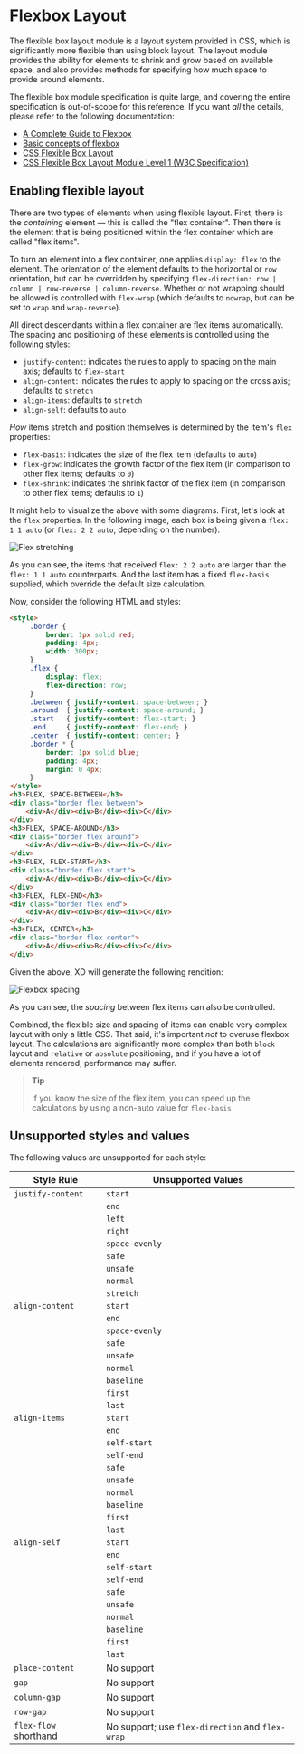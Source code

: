 # Flexbox Layout

The flexible box layout module is a layout system provided in CSS, which is significantly more flexible than using block layout. The layout module provides the ability for elements to shrink and grow based on available space, and also provides methods for specifying how much space to provide around elements.

The flexible box module specification is quite large, and covering the entire specification is out-of-scope for this reference. If you want _all_ the details, please refer to the following documentation:

* [A Complete Guide to Flexbox](https://css-tricks.com/snippets/css/a-guide-to-flexbox/)
* [Basic concepts of flexbox](https://developer.mozilla.org/en-US/docs/Web/CSS/CSS_Flexible_Box_Layout/Basic_Concepts_of_Flexbox)
* [CSS Flexible Box Layout](https://developer.mozilla.org/en-US/docs/Web/CSS/CSS_Flexible_Box_Layout)
* [CSS Flexible Box Layout Module Level 1 (W3C Specification)](https://www.w3.org/TR/css-flexbox-1/)

## Enabling flexible layout

There are two types of elements when using flexible layout. First, there is the _containing_ element &mdash; this is called the "flex container". Then there is the element that is being positioned within the flex container which are called "flex items".

To turn an element into a flex container, one applies `display: flex` to the element. The orientation of the element defaults to the horizontal or `row` orientation, but can be overridden by specifying `flex-direction: row | column | row-reverse | column-reverse`. Whether or not wrapping should be allowed is controlled with `flex-wrap` (which defaults to `nowrap`, but can be set to `wrap` and `wrap-reverse`).

All direct descendants within a flex container are flex items automatically. The spacing and positioning of these elements is controlled using the following styles:

* `justify-content`: indicates the rules to apply to spacing on the main axis; defaults to `flex-start`
* `align-content`: indicates the rules to apply to spacing on the cross axis; defaults to `stretch`
* `align-items`: defaults to `stretch`
* `align-self`: defaults to `auto`

_How_ items stretch and position themselves is determined by the item's `flex` properties:

* `flex-basis`: indicates the size of the flex item (defaults to `auto`)
* `flex-grow`: indicates the growth factor of the flex item (in comparison to other flex items; defaults to `0`)
* `flex-shrink`: indicates the shrink factor of the flex item (in comparison to other flex items; defaults to `1`)

It might help to visualize the above with some diagrams. First, let's look at the `flex` properties. In the following image, each box is being given a `flex: 1 1 auto` (or `flex: 2 2 auto`, depending on the number).

![Flex stretching](../assets/flex-stretch.png)

As you can see, the items that received `flex: 2 2 auto` are larger than the `flex: 1 1 auto` counterparts. And the last item has a fixed `flex-basis` supplied, which override the default size calculation.

Now, consider the following HTML and styles:

```html
<style>
     .border {
         border: 1px solid red;
         padding: 4px;
         width: 300px;
     }
     .flex {
         display: flex;
         flex-direction: row;
     }
     .between { justify-content: space-between; }
     .around  { justify-content: space-around; }
     .start   { justify-content: flex-start; }
     .end     { justify-content: flex-end; }
     .center  { justify-content: center; }
     .border * {
         border: 1px solid blue;
         padding: 4px;
         margin: 0 4px;
     }
</style>
<h3>FLEX, SPACE-BETWEEN</h3>
<div class="border flex between">
    <div>A</div><div>B</div><div>C</div>
</div>
<h3>FLEX, SPACE-AROUND</h3>
<div class="border flex around">
    <div>A</div><div>B</div><div>C</div>
</div>
<h3>FLEX, FLEX-START</h3>
<div class="border flex start">
    <div>A</div><div>B</div><div>C</div>
</div>
<h3>FLEX, FLEX-END</h3>
<div class="border flex end">
    <div>A</div><div>B</div><div>C</div>
</div>
<h3>FLEX, CENTER</h3>
<div class="border flex center">
    <div>A</div><div>B</div><div>C</div>
</div>
```

Given the above, XD will generate the following rendition:

![Flexbox spacing](../assets/flex-spacing.png)

As you can see, the _spacing_ between flex items can also be controlled.

Combined, the flexible size and spacing of items can enable very complex layout with only a little CSS. That said, it's important _not_ to overuse flexbox layout. The calculations are significantly more complex than both `block` layout and `relative` or `absolute` positioning, and if you have a lot of elements rendered, performance may suffer.

> **Tip**
>
> If you know the size of the flex item, you can speed up the calculations by using a non-auto value for `flex-basis`

## Unsupported styles and values

The following values are unsupported for each style:

Style Rule           | Unsupported Values
---------------------|--------------------
`justify-content`    | `start`
                     | `end`
                     | `left`
                     | `right`
                     | `space-evenly`
                     | `safe`
                     | `unsafe`
                     | `normal`
                     | `stretch`
`align-content`      | `start`
                     | `end`
                     | `space-evenly`
                     | `safe`
                     | `unsafe`
                     | `normal`
                     | `baseline`
                     | `first`
                     | `last`
`align-items`        | `start`
                     | `end`
                     | `self-start`
                     | `self-end`
                     | `safe`
                     | `unsafe`
                     | `normal`
                     | `baseline`
                     | `first`
                     | `last`
`align-self`         | `start`
                     | `end`
                     | `self-start`
                     | `self-end`
                     | `safe`
                     | `unsafe`
                     | `normal`
                     | `baseline`
                     | `first`
                     | `last`
`place-content`      | No support
`gap`                | No support
`column-gap`         | No support
`row-gap`            | No support
`flex-flow` shorthand| No support; use `flex-direction` and `flex-wrap`
